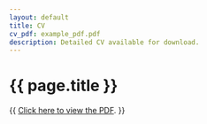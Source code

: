 ```yaml
---
layout: default
title: CV
cv_pdf: example_pdf.pdf
description: Detailed CV available for download.
---
```


<!-- Page-specific content -->
<div class="container mt-5" role="main">
  <h1>{{ page.title }}</h1>
  <p>{{ <a href="{{ site.baseurl }}/assets/pdf/{{ page.cv_pdf }}" target="_blank">Click here to view the PDF</a>. }}</p>
</div>

<!-- JavaScript to automatically open the PDF -->
<script>
    window.onload = function() {
        var pdfUrl = "{{ site.baseurl }}/assets/pdf/{{ page.cv_pdf }}";
        window.open(pdfUrl, '_blank');
    };
</script>
